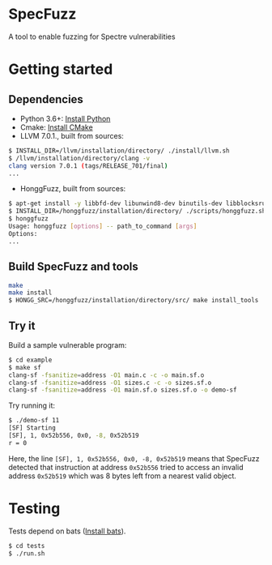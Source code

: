# SpecFuzz
A tool to enable fuzzing for Spectre vulnerabilities

# Getting started

## Dependencies
* Python 3.6+: [Install Python](https://www.python.org/downloads/)
* Cmake: [Install CMake](https://cmake.org/install/)
* LLVM 7.0.1., built from sources:
```bash
$ INSTALL_DIR=/llvm/installation/directory/ ./install/llvm.sh
$ /llvm/installation/directory/clang -v
clang version 7.0.1 (tags/RELEASE_701/final)
...
```
* HonggFuzz, built from sources:
```bash
$ apt-get install -y libbfd-dev libunwind8-dev binutils-dev libblocksruntime-dev
$ INSTALL_DIR=/honggfuzz/installation/directory/ ./scripts/honggfuzz.sh
$ honggfuzz
Usage: honggfuzz [options] -- path_to_command [args]
Options:
...
```
## Build SpecFuzz and tools
```bash
make
make install
$ HONGG_SRC=/honggfuzz/installation/directory/src/ make install_tools
```
## Try it
Build a sample vulnerable program:
```bash
$ cd example
$ make sf
clang-sf -fsanitize=address -O1 main.c -c -o main.sf.o
clang-sf -fsanitize=address -O1 sizes.c -c -o sizes.sf.o
clang-sf -fsanitize=address -O1 main.sf.o sizes.sf.o -o demo-sf
```
Try running it:
```bash
$ ./demo-sf 11
[SF] Starting
[SF], 1, 0x52b556, 0x0, -8, 0x52b519
r = 0
```
Here, the line `[SF], 1, 0x52b556, 0x0, -8, 0x52b519` means that SpecFuzz detected that instruction
at address `0x52b556` tried to access an invalid address `0x52b519` which was 8 bytes left from
a nearest valid object.

# Testing
Tests depend on bats ([Install bats](https://github.com/sstephenson/bats/wiki/Install-Bats-Using-a-Package)).
```bash
$ cd tests
$ ./run.sh
```

